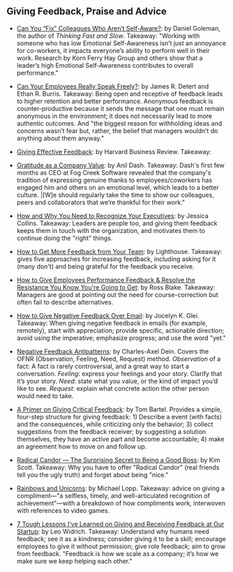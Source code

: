 ## Giving Feedback, Praise and Advice

- [Can You “Fix” Colleagues Who Aren’t Self-Aware?](https://www.linkedin.com/pulse/can-you-fix-colleagues-who-arent-self-aware-daniel-goleman): by Daniel Goleman, the author of *Thinking Fast and Slow*. Takeaway: "Working with someone who has low Emotional Self-Awareness isn’t just an annoyance for co-workers, it impacts everyone’s ability to perform well in their work. Research by Korn Ferry Hay Group and others show that a leader’s high Emotional Self-Awareness contributes to overall performance."

- [Can Your Employees Really Speak Freely?](https://hbr.org/2016/01/can-your-employees-really-speak-freely): by James R. Detert and Ethan R. Burris. Takeaway: Being open and receptive of feedback leads to higher retention and better performance. Anonymous feedback is counter-productive because it sends the message that one must remain anonymous in the environment; it does not necessarily lead to more authentic outcomes. And "the biggest reason for withholding ideas and concerns wasn’t fear but, rather, the belief that managers wouldn’t do anything about them anyway."

- [Giving Effective Feedback](https://hbr.org/product/giving-effective-feedback-hbr-20-minute-manager-series/13999E-KND-ENG): by Harvard Business Review. Takeaway: 

- [Gratitude as a Company Value](https://medium.com/make-better-software/gratitude-as-a-company-value-4bc9c8f0a4fc): by Anil Dash. Takeaway: Dash's first few months as CEO at Fog Creek Software revealed that the company's tradition of expressing genuine thanks to employees/coworkers has engaged him and others on an emotional level, which leads to a better culture. |[W]e should regularly take the time to show our colleagues, peers and collaborators that we’re thankful for their work."

- [How and Why You Need to Recognize Your Executives](http://blog.bonus.ly/how-and-why-you-need-to-recognize-your-executives?utm_content=56841793&utm_medium=social&utm_source=twitter): by Jessica Collins. Takeaway: Leaders are people too, and giving them feedback keeps them in touch with the organization, and motivates them to continue doing the "right" things.

- [How to Get More Feedback from Your Team](https://getlighthouse.com/blog/get-more-feedback-team): by Lighthouse. Takeaway: gives five approaches for increasing feedback, including asking for it (many don't) and being grateful for the feedback you receive.

- [How to Give Employees Performance Feedback & Resolve the Resistance You Know You're Going to Get](https://www.amazon.com/Employees-Performance-Feedback-Resolve-Resistance-ebook/dp/B00B7MWZIK/ref=sr_1_1?ie=UTF8&qid=1457551985&sr=8-1&keywords=ross+blake+feedback): by Ross Blake. Takeaway: Managers are good at pointing out the need for course-correction but often fail to describe alternatives.

- [How to Give Negative Feedback Over Email](https://hbr.org/2016/10/how-to-give-negative-feedback-over-email): by Jocelyn K. Glei. Takeaway: When giving negative feedback in emails (for example, remotely), start with appreciation; provide specific, actionable direction; avoid using the imperative; emphasize progress; and use the word "yet."

- [Negative Feedback Antipatterns](http://blog.d3in.org/post/153942984306/negative-feedback-antipatterns): by Charles-Axel Dein. Covers the OFNR (Observation, Feeling, Need, Request) method. *Observation* of a fact: A fact is rarely controversial, and a great way to start a conversation. *Feeling*: express your feelings and your story. Clarify that it’s your story. *Need*: state what you value, or the kind of impact you’d like to see. *Request*: explain what concrete action the other person would need to take.

- [A Primer on Giving Critical Feedback](https://www.tombartel.de/blog/a-primer-on-giving-critical-feedback): by Tom Bartel. Provides a simple, four-step structure for giving feedback: 1) Describe a event (with facts) and the consequences, while criticizing only the behavior; 3) collect suggestions from the feedback receiver; by suggesting a solution themselves, they have an active part and become accountable; 4) make an agreement how to move on and follow up.

- [Radical Candor — The Surprising Secret to Being a Good Boss](http://firstround.com/review/radical-candor-the-surprising-secret-to-being-a-good-boss): by Kim Scott. Takeaway: Why you have to offer "Radical Candor" (real friends tell you the ugly truth) and forget about being "nice."

- [Rainbows and Unicorns](http://randsinrepose.com/archives/rainbows-and-unicorns): by Michael Lopp. Takeaway: advice on giving a compliment—"a selfless, timely, and well-articulated recognition of achievement"—with a breakdown of how compliments work, interwoven with references to video games.

- [7 Tough Lessons I’ve Learned on Giving and Receiving Feedback at Our Startup](https://open.buffer.com/feedback): by Leo Widrich. Takeaway: Understand why humans need feedback; see it as a kindness; consider giving it to be a skill; encourage employees to give it without permission; give role feedback; aim to grow from feedback. "Feedback is how we scale as a company; it’s how we make sure we keep helping each other."
